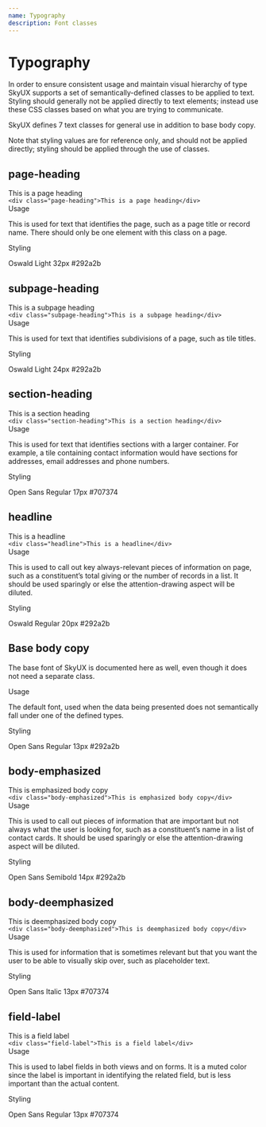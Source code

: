 ```yaml
---
name: Typography
description: Font classes
---
```


<h1 class="page-heading">Typography</h1>

<p>In order to ensure consistent usage and maintain visual hierarchy of type SkyUX supports a set of semantically-defined classes to be applied to text. Styling should generally not be applied directly to text elements; instead use these CSS classes based on what you are trying to communicate.</p>

<p>SkyUX defines 7 text classes for general use in addition to base body copy.</p>

<div class="alert alert-warning">Note that styling values are for reference only, and should not be applied directly; styling should be applied through the use of classes.</div>

<h2 class="subpage-heading">page-heading</h2>
<div class="page-heading">This is a page heading</div>
<code>&lt;div class="page-heading"&gt;This is a page heading&lt;/div&gt;</code>
<div class="section-heading">Usage</div>
<p>This is used for text that identifies the page, such as a page title or record name. There should only be one element with this class on a page.</p>
<div class="section-heading">Styling</div>
<p>Oswald Light 32px #292a2b</p>

<h2 class="subpage-heading">subpage-heading</h2>
<div class="subpage-heading">This is a subpage heading</div>
<code>&lt;div class="subpage-heading"&gt;This is a subpage heading&lt;/div&gt;</code>
<div class="section-heading">Usage</div>
<p>This is used for text that identifies subdivisions of a page, such as tile titles.</p>
<div class="section-heading">Styling</div>
<p>Oswald Light 24px #292a2b</p>

<h2 class="subpage-heading">section-heading</h2>
<div class="section-heading">This is a section heading</div>
<code>&lt;div class="section-heading"&gt;This is a section heading&lt;/div&gt;</code>
<div class="section-heading">Usage</div>
<p>This is used for text that identifies sections with a larger container. For example, a tile containing contact information would have sections for addresses, email addresses and phone numbers.</p>
<div class="section-heading">Styling</div>
<p>Open Sans Regular 17px #707374</p>

<h2 class="subpage-heading">headline</h2>
<div class="headline">This is a headline</div>
<code>&lt;div class="headline"&gt;This is a headline&lt;/div&gt;</code>
<div class="section-heading">Usage</div>
<p>This is used to call out key always-relevant pieces of information on page, such as a constituent’s total giving or the number of records in a list. It should be used sparingly or else the attention-drawing aspect will be diluted.</p>
<div class="section-heading">Styling</div>
<p>Oswald Regular 20px #292a2b</p>

<h2 class="subpage-heading">Base body copy</h2>
<p>The base font of SkyUX is documented here as well, even though it does not need a separate class.</p>
<div class="section-heading">Usage</div>
<p>The default font, used when the data being presented does not semantically fall under one of the defined types.</p>
<div class="section-heading">Styling</div>
<p>Open Sans Regular 13px #292a2b</p>

<h2 class="subpage-heading">body-emphasized</h2>
<div class="body-emphasized">This is emphasized body copy</div>
<code>&lt;div class="body-emphasized"&gt;This is emphasized body copy&lt;/div&gt;</code>
<div class="section-heading">Usage</div>
<p>This is used to call out pieces of information that are important but not always what the user is looking for, such as a constituent’s name in a list of contact cards. It should be used sparingly or else the attention-drawing aspect will be diluted.</p>
<div class="section-heading">Styling</div>
<p>Open Sans Semibold 14px #292a2b</p>

<h2 class="subpage-heading">body-deemphasized</h2>
<div class="body-deemphasized">This is deemphasized body copy</div>
<code>&lt;div class="body-deemphasized"&gt;This is deemphasized body copy&lt;/div&gt;</code>
<div class="section-heading">Usage</div>
<p>This is used for information that is sometimes relevant but that you want the user to be able to visually skip over, such as placeholder text.</p>
<div class="section-heading">Styling</div>
<p>Open Sans Italic 13px #707374</p>

<h2 class="subpage-heading">field-label</h2>
<div class="field-label">This is a field label</div>
<code>&lt;div class="field-label"&gt;This is a field label&lt;/div&gt;</code>
<div class="section-heading">Usage</div>
<p>This is used to label fields in both views and on forms. It is a muted color since the label is important in identifying the related field, but is less important than the actual content. </p>
<div class="section-heading">Styling</div>
<p>Open Sans Regular 13px #707374</p>